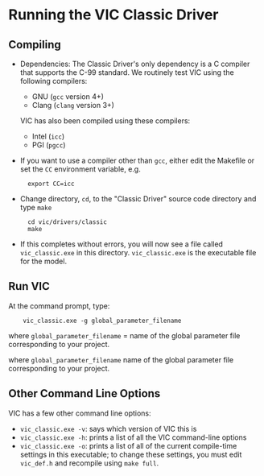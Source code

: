 # Running the VIC Classic Driver

## Compiling

- Dependencies:
    The Classic Driver's only dependency is a C compiler that supports the C-99 standard.  We routinely test VIC using the following compilers:

    - GNU (`gcc` version 4+)
    - Clang (`clang` version 3+)

    VIC has also been compiled using these compilers:
    - Intel (`icc`)
    - PGI (`pgcc`)

- If you want to use a compiler other than `gcc`, either edit the Makefile or set the `CC` environment variable, e.g.

        export CC=icc

- Change directory, `cd`, to the "Classic Driver" source code directory and type `make`

        cd vic/drivers/classic
        make

*   If this completes without errors, you will now see a file called `vic_classic.exe` in this directory. `vic_classic.exe` is the executable file for the model.

## Run VIC

At the command prompt, type:

        vic_classic.exe -g global_parameter_filename

where `global_parameter_filename` = name of the global parameter file corresponding to your project.

where `global_parameter_filename`  name of the global parameter file corresponding to your project.

## Other Command Line Options

VIC has a few other command line options:

*   `vic_classic.exe -v`: says which version of VIC this is
*   `vic_classic.exe -h`: prints a list of all the VIC command-line options
*   `vic_classic.exe -o`: prints a list of all of the current compile-time settings in this executable; to change these settings, you must edit `vic_def.h` and recompile using `make full`.
